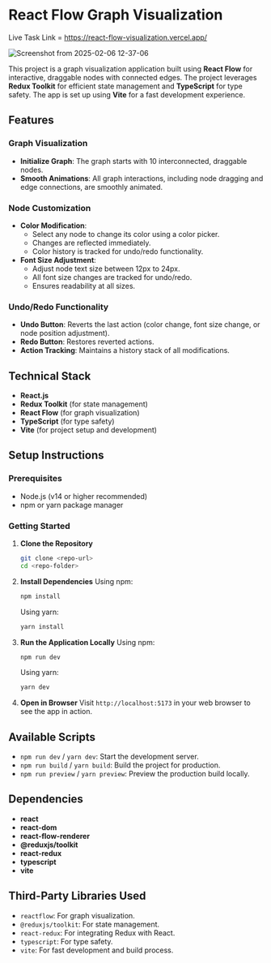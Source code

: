 # React Flow Graph Visualization
Live Task Link = https://react-flow-visualization.vercel.app/

![Screenshot from 2025-02-06 12-37-06](https://github.com/user-attachments/assets/da38a05d-2fb2-4bcc-bbc7-f34033555a5f)

This project is a graph visualization application built using **React Flow** for interactive, draggable nodes with connected edges. The project leverages **Redux Toolkit** for efficient state management and **TypeScript** for type safety. The app is set up using **Vite** for a fast development experience.

## Features

### Graph Visualization

- **Initialize Graph**: The graph starts with 10 interconnected, draggable nodes.
- **Smooth Animations**: All graph interactions, including node dragging and edge connections, are smoothly animated.

### Node Customization

- **Color Modification**:
  - Select any node to change its color using a color picker.
  - Changes are reflected immediately.
  - Color history is tracked for undo/redo functionality.
- **Font Size Adjustment**:
  - Adjust node text size between 12px to 24px.
  - All font size changes are tracked for undo/redo.
  - Ensures readability at all sizes.

### Undo/Redo Functionality

- **Undo Button**: Reverts the last action (color change, font size change, or node position adjustment).
- **Redo Button**: Restores reverted actions.
- **Action Tracking**: Maintains a history stack of all modifications.

## Technical Stack

- **React.js**
- **Redux Toolkit** (for state management)
- **React Flow** (for graph visualization)
- **TypeScript** (for type safety)
- **Vite** (for project setup and development)

## Setup Instructions

### Prerequisites

- Node.js (v14 or higher recommended)
- npm or yarn package manager

### Getting Started

1. **Clone the Repository**

   ```bash
   git clone <repo-url>
   cd <repo-folder>
   ```

2. **Install Dependencies**
   Using npm:

   ```bash
   npm install
   ```

   Using yarn:

   ```bash
   yarn install
   ```

3. **Run the Application Locally**
   Using npm:

   ```bash
   npm run dev
   ```

   Using yarn:

   ```bash
   yarn dev
   ```

4. **Open in Browser**
   Visit `http://localhost:5173` in your web browser to see the app in action.

## Available Scripts

- `npm run dev` / `yarn dev`: Start the development server.
- `npm run build` / `yarn build`: Build the project for production.
- `npm run preview` / `yarn preview`: Preview the production build locally.

## Dependencies

- **react**
- **react-dom**
- **react-flow-renderer**
- **@reduxjs/toolkit**
- **react-redux**
- **typescript**
- **vite**

## Third-Party Libraries Used

- `reactflow`: For graph visualization.
- `@reduxjs/toolkit`: For state management.
- `react-redux`: For integrating Redux with React.
- `typescript`: For type safety.
- `vite`: For fast development and build process.

